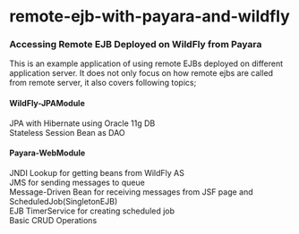 # remote-ejb-with-payara-and-wildfly
<h3>Accessing Remote EJB Deployed on WildFly from Payara</h3>
This is an example application of using remote EJBs deployed on different application server. It does not only focus on how remote ejbs are called from remote server, it also covers following topics;

<h4>WildFly-JPAModule</h4>
JPA with Hibernate using Oracle 11g DB<br/>
Stateless Session Bean as DAO<br/>
<h4>Payara-WebModule</h4>
JNDI Lookup for getting beans from WildFly AS<br/>
JMS for sending messages to queue<br/>
Message-Driven Bean for receiving messages from JSF page and ScheduledJob(SingletonEJB)<br/>
EJB TimerService for creating scheduled job<br/>
Basic CRUD Operations<br/>

